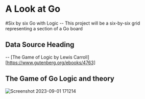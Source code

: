 # A Look at Go
#Six by six Go with Logic
-- This project will be a six-by-six grid representing a section of a Go board
## Data Source Heading
-- [The Game of Logic by Lewis Carroll][https://www.gutenberg.org/ebooks/4763] 
## The Game of Go Logic and theory
![Screenshot 2023-09-01 171214](https://github.com/it-sd-sqc/sqc-reading1-amorfordcvtc/assets/102695791/c4322483-1bc0-4b91-8d0d-460bfb073b20)

